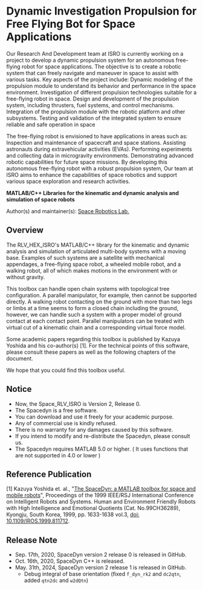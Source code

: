 # Dynamic Investigation Propulsion for Free Flying Bot for Space Applications

Our Research And Development team at ISRO is currently working on a project to develop a dynamic propulsion system for an autonomous free-flying robot for space applications. The objective is to create a robotic system that can freely navigate and maneuver in space to assist with various tasks. Key aspects of the project include: Dynamic modeling of the propulsion module to understand its behavior and performance in the space environment. Investigation of different propulsion technologies suitable for a free-flying robot in space. Design and development of the propulsion system, including thrusters, fuel systems, and control mechanisms. Integration of the propulsion module with the robotic platform and other subsystems. Testing and validation of the integrated system to ensure reliable and safe operation in space

The free-flying robot is envisioned to have applications in areas such as: Inspection and maintenance of spacecraft and space stations. Assisting astronauts during extravehicular activities (EVAs). Performing experiments and collecting data in microgravity environments. Demonstrating advanced robotic capabilities for future space missions.
By developing this autonomous free-flying robot with a robust propulsion system, Our team at ISRO aims to enhance the capabilities of space robotics and support various space exploration and research activities.

**MATLAB/C++ Libraries for the kinematic and dynamic analysis and simulation of space robots**

Author(s) and maintainer(s): [Space Robotics Lab.](http://www.astro.mech.tohoku.ac.jp/e/index.html)


## Overview
The RLV_HEX_ISRO's MATLAB/C++ library for the kinematic and dynamic analysis and simulation of articulated multi-body systems with a moving base. Examples of such systems are a satellite with mechanical appendages, a free-flying space robot, a wheeled mobile robot, and a walking robot, all of which makes motions in the environment with or without gravity.

This toolbox can handle open chain systems with topological tree configuration. A parallel manipulator, for example, then cannot be supported directly. A walking robot contacting on the ground with more than two legs or limbs at a time seems to form a closed chain including the ground, however, we can handle such a system with a proper model of ground contact at each contact point. Parallel manipulators can be treated with virtual cut of a kinematic chain and a corresponding virtual force model.

Some academic papers regarding this toolbox is published by Kazuya Yoshida and his co-author(s) [1]. For the technical points of this software, please consult these papers as well as the following chapters of the document.

We hope that you could find this toolbox useful.


## Notice
* Now, the Space_RLV_ISRO is Version 2, Release 0.
* The Spacedyn is a free software.
* You can download and use it freely for your academic purpose.
* Any of commercial use is kindly refused.
* There is no warranty for any damages caused by this software.
* If you intend to modify and re-distribute the Spacedyn, please consult us.
* The Spacedyn requires MATLAB 5.0 or higher. ( It uses functions that are not supported in 4.0 or lower )


## Reference Publication
[1] Kazuya Yoshida et. al., "[The SpaceDyn: a MATLAB toolbox for space and mobile robots](https://ieeexplore.ieee.org/document/811712)", Proceedings of the 1999 IEEE/RSJ International Conference on Intelligent Robots and Systems. Human and Environment Friendly Robots with High Intelligence and Emotional Quotients (Cat. No.99CH36289), Kyongju, South Korea, 1999, pp. 1633-1638 vol.3, [doi: 10.1109/IROS.1999.811712](https://doi.org/10.1109/IROS.1999.811712).


## Release Note
* Sep. 17th, 2020, SpaceDyn version 2 release 0 is released in GitHub.
* Oct. 16th, 2020, SpaceDyn C++ is released.
* May. 31th, 2024, SpaceDyn version 2 release 1 is released in GitHub.
    * Debug integral of base orientation (fixed `f_dyn_rk2` and `dc2qtn`, added `qtn2dc` and `w2dQtn`)



